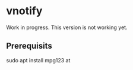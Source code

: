 # vnotify
Work in progress.  This version is not working yet.

## Prerequisits
sudo apt install mpg123 at

